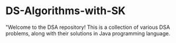 # DS-Algorithms-with-SK
"Welcome to the DSA repository! This is a collection of various DSA problems, along with their solutions in Java programming language.
